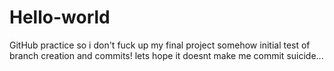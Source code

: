 # Hello-world
GitHub practice so i don't fuck up my final project somehow
initial test of branch creation and commits! lets hope it doesnt make me commit suicide...
